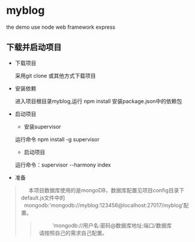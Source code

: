 # myblog
the demo use node web framework express

## 下载并启动项目 ##

* 下载项目
      
   采用git clone 或其他方式下载项目
   
* 安装依赖

  进入项目根目录myblog,运行 npm install 安装package.json中的依赖包
  
* 启动项目

   * 安装supervisor
   
    运行命令 npm install -g supervisor
    
   * 启动项目 
   
    运行命令：supervisor --harmony index 
    
 * 准备
      <br/>
>      本项目数据库使用的是mongoDB，数据库配置见项目config目录下default.js文件中的<br/>
>   mongodb:'mongodb://myblog:123456@localhost:27017/myblog'配置。<br/>
>>            'mongodb://用户名:密码@数据库地址:端口/数据库<br/>
>   请按照自己的需求自己配置。<br/>
